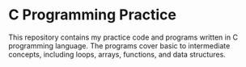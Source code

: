 # C Programming Practice
This repository contains my practice code and programs written in C programming language.
The programs cover basic to intermediate concepts, including loops, arrays, functions, and data structures.
